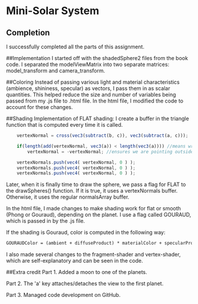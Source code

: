 # Mini-Solar System

## Completion
I successfully completed all the parts of this assignment. 


##Implementation
I started off with the shadedSphere2 files from the book code. I separated the modelViewMatrix into two separate matrices: model_transform and camera_transform. 

##Coloring
Instead of passing various light and material characteristics (ambience, shininess, specular) as vectors, I pass them in as scalar quantities. This helped reduce the size and number of variables being passed from my .js file to .html file. In the html file, I modified the code to account for these changes. 

##Shading
Implementation of FLAT shading: I create a buffer in the triangle function that is computed every time it is called. 
```javascript
	vertexNormal = cross(vec3(subtract(b, c)), vec3(subtract(a, c)));

    if(length(add(vertexNormal, vec3(a)) < length(vec3(a)))) //means wrong direction
        vertexNormal = -vertexNormal; //ensures we are pointing outside the shape

    vertexNormals.push(vec4( vertexNormal, 0 ) );
    vertexNormals.push(vec4( vertexNormal, 0 ) );
    vertexNormals.push(vec4( vertexNormal, 0 ) );
```
Later, when it is finally time to draw the sphere, we pass a flag for FLAT to the drawSpheres() function. If it is true, it uses a vertexNormals buffer. Otherwise, it uses the regular normalsArray buffer.

In the html file, I made changes to make shading work for flat or smooth (Phong or Gouraud), depending on the planet. I use a flag called GOURAUD, which is passed in by the .js file.

If the shading is Gouraud, color is computed in the following way:
```html
GOURAUDColor = (ambient + diffuseProduct) * materialColor + specularProduct * lightColor;
```

I also made several changes to the fragment-shader and vertex-shader, which are self-explanatory and can be seen in the code. 

##Extra credit
Part 1. Added a moon to one of the planets. 

Part 2. The 'a' key attaches/detaches the view to the first planet. 

Part 3. Managed code development on GitHub.


